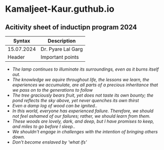 # Kamaljeet-Kaur.guthub.io
## Acitivity sheet of inductipn program 2024

| Syntax | Description |
| ----------- | ----------- |
| 15.07.2024 | Dr. Pyare Lal Garg |
| Header | Important points |

* *The lamp continues to illuminate its surroundings, even as it burns itself out.* <br>
* *The knowledge we aquire throughout life, the lessons we learn, the experiences we accumulate, are all parts of a precious inheritance that we pass on to the generations to follow* <br>
* *The tree graciously bears fruit, yet does not taste its own bounty; the pond reflects the sky above, yet never quenches its own thirst* <br>
* *Even a damp log of wood can be ignited..* <br>
* *In this world, everyone has experienced failure. Therefore, we should not feel ashamed of our failures; rather, we should learn from them.* <br>
* *These woods are lovely, dark, and deep, but I have promises to keep, and miles to go before I sleep..* <br>
* *We shouldn't engage in challenges with the intention of bringing others down.* <br>
* *Don't become enslaved by 'what ifs'* <br>
